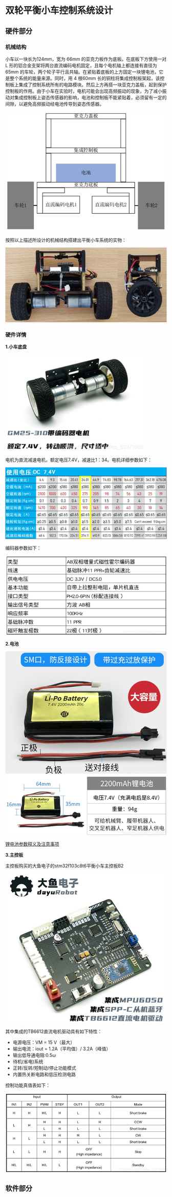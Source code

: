 # 双轮平衡小车控制系统设计

## 硬件部分
### 机械结构
  小车以一块长为124mm，宽为 66mm 的亚克力板作为底板。在底板下方使用一对 L 形的铝合金支架将两台直流编码电机固定，且每个电机轴上都连接有直径为 65mm 的车轮，两个轮子平行且共轴。在紧贴着底板的上方固定一块锂电池，它是整个系统的能量来源。同时，用 4 根60mm 长的铜柱将集成控制板架起，该控制板上集成了控制系统所有的电路模块。然后上方再搭一块亚克力盖板，起到保护控制板的作用。由于小车在实验时，电机可能会出现高频振动的现象，为了减小振动对集成控制板上姿态传感器的影响，电池和控制板不能紧贴着，必须留有一定的间隙，以避免高频振动经电池传导到姿态传感器。

![Image text](image/整体结构示意图.jpg)

按照以上描述所设计的机械结构搭建出平衡小车系统的实物：

![Image text](image/实物图.jpg)

### 硬件详情
**1.小车底盘**

![Image text](image/小车底盘.jpg)

电机为直流减速电机，额定电压7.4V，减速比1：34。电机详细参数如下：

![Image text](image/电机参数.jpg)

编码器参数如下：

![Image text](image/编码器参数.jpg)

**2.电池**

![Image text](image/电池.jpg)
![Image text](image/电池2.jpg)

[锂电池参数释义及注意事项](https://blog.csdn.net/xiaogu0322/article/details/107993225?spm=1001.2014.3001.5506)

**3.主控板**

主控板购买的大鱼电子的stm32f103c8t6平衡小车主控板B2

![Image text](image/主控板.jpg)

其中集成的TB6612直流电机驱动具有如下特性：
 - 电源电压：VM = 15 V（最大）
 - 输出电流：iout = 1.2A（平均值）/ 3.2A（峰值）
 - 输出低导通电阻:0.5ω
 - 待机(省电)系统
 - 正转/反转/短制动/停止功能模式
 - 内置热关断电路和低压检测电路

控制功能真值表如下：

![Image text](image/控制功能真值表.jpg)

## 软件部分





